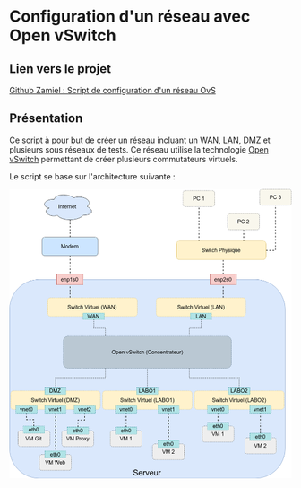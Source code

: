# Configuration d'un réseau avec Open vSwitch

## Lien vers le projet
[Github Zamiel : Script de configuration d'un réseau OvS](https://github.com/Zami3l/linux/tree/master/scripts/ovs)

## Présentation

Ce script à pour but de créer un réseau incluant un WAN, LAN, DMZ et plusieurs sous réseaux de tests.
Ce réseau utilise la technologie [Open vSwitch](https://en.wikipedia.org/wiki/Open_vSwitch) permettant de créer plusieurs commutateurs virtuels.

Le script se base sur l'architecture suivante :

![Architecture Open vSwitch](../_img/ovs/openvswitch.png)